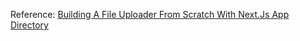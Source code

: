 Reference: [Building A File Uploader From Scratch With Next.Js App Directory](https://codersteps.com/articles/building-a-file-uploader-from-scratch-with-next-js-app-directory)
